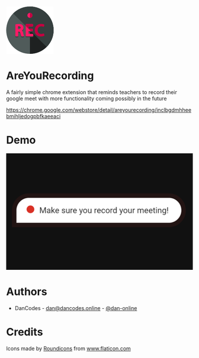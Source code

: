 ![](icons/icon128.png)

# AreYouRecording

A fairly simple chrome extension that reminds teachers to record their google meet with more functionality coming possibly in the future

https://chrome.google.com/webstore/detail/areyourecording/inclbgdmhheebmihljedogpbfkaeeaci

# Demo

![](images/promo.png)

# Authors

- DanCodes - <dan@dancodes.online> - [@dan-online](https://github.com/dan-online)

# Credits

<div>Icons made by <a href="https://www.flaticon.com/authors/roundicons" title="Roundicons">Roundicons</a> from <a href="https://www.flaticon.com/" title="Flaticon">www.flaticon.com</a></div>
